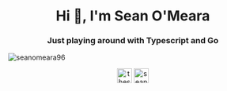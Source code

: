 ﻿<h1 align="center">Hi 👋, I'm Sean O'Meara</h1>
<h3 align="center">Just playing around with Typescript and Go</h3>

<p align="left"> <img src="https://komarev.com/ghpvc/?username=seanomeara96" alt="seanomeara96" /> </p>

<p align="center">
<a href="https://twitter.com/theseanomeara96" target="blank"><img align="center" src="https://cdn.jsdelivr.net/npm/simple-icons@3.0.1/icons/twitter.svg" alt="theseanomeara96" height="30" width="30" /></a>
<a href="https://linkedin.com/in/sean-o-meara" target="blank"><img align="center" src="https://cdn.jsdelivr.net/npm/simple-icons@3.0.1/icons/linkedin.svg" alt="sean-o-meara" height="30" width="30" /></a>
</p>
